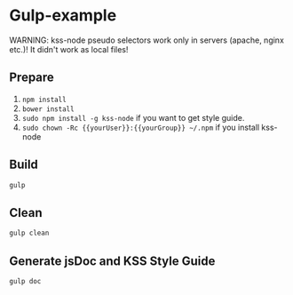 # Gulp-example

WARNING:
kss-node pseudo selectors work only in servers (apache, nginx etc.)!
It didn't work as local files!

## Prepare

1. `npm install`
2. `bower install`
3. `sudo npm install -g kss-node` if you want to get style guide.
4. `sudo chown -Rc {{yourUser}}:{{yourGroup}} ~/.npm` if you install kss-node

## Build

```bash
gulp
```

## Clean

```bash
gulp clean
```

## Generate jsDoc and KSS Style Guide

```bash
gulp doc
```